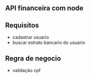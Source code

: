 ## API financeira com node

## Requisitos 
- cadastrar usuario
- buscar estrato bancario do usuario

## Regra de negocio
- validação cpf